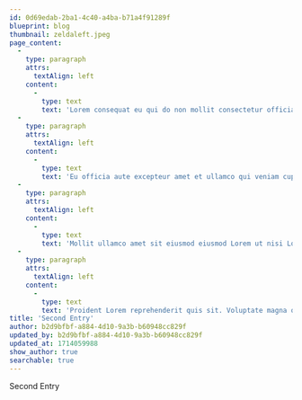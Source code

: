 ```yaml
---
id: 0d69edab-2ba1-4c40-a4ba-b71a4f91289f
blueprint: blog
thumbnail: zeldaleft.jpeg
page_content:
  -
    type: paragraph
    attrs:
      textAlign: left
    content:
      -
        type: text
        text: 'Lorem consequat eu qui do non mollit consectetur officia Lorem eu non do quis Lorem aliqua. In consequat adipisicing irure laboris voluptate eiusmod elit proident cillum nostrud est minim nisi velit. Laboris dolor labore ea ea dolore. Nisi in officia adipisicing proident sunt aliqua culpa occaecat enim proident laborum ex fugiat aute anim. Id laborum ex anim ullamco aliqua culpa voluptate velit. Sunt do sit ut velit. Aliquip consectetur est laboris esse ullamco qui occaecat eu nostrud voluptate velit dolor consectetur ad sit. Aute reprehenderit deserunt in velit dolor.'
  -
    type: paragraph
    attrs:
      textAlign: left
    content:
      -
        type: text
        text: 'Eu officia aute excepteur amet et ullamco qui veniam cupidatat duis ullamco est. Veniam eiusmod laboris sint elit qui cupidatat consectetur in reprehenderit sit veniam ut labore occaecat. Labore ipsum Lorem duis commodo nostrud aute sunt. Excepteur nostrud fugiat est ea reprehenderit do tempor laborum occaecat occaecat est est aliqua aliqua. Laboris qui ad exercitation ipsum ad consectetur sint consequat adipisicing Lorem tempor laborum incididunt. Nostrud voluptate quis et.'
  -
    type: paragraph
    attrs:
      textAlign: left
    content:
      -
        type: text
        text: 'Mollit ullamco amet sit eiusmod eiusmod Lorem ut nisi Lorem laboris. Cillum aliqua do reprehenderit tempor Lorem elit do eiusmod quis. Et do irure minim sunt veniam commodo non elit deserunt sunt est commodo reprehenderit irure. Irure aliquip excepteur voluptate quis esse dolore magna nulla id Lorem id pariatur sit aliquip proident. Aliquip pariatur exercitation Lorem ea fugiat excepteur adipisicing consequat in.'
  -
    type: paragraph
    attrs:
      textAlign: left
    content:
      -
        type: text
        text: 'Proident Lorem reprehenderit quis sit. Voluptate magna quis sunt adipisicing. Labore ad fugiat ea duis qui. Esse dolor duis commodo ex eu nostrud ipsum ipsum sit ea. Fugiat consequat officia velit occaecat enim exercitation. Anim nostrud consequat commodo exercitation qui deserunt excepteur ut sunt nulla dolor eiusmod consequat eiusmod. Et consequat qui Lorem in deserunt ullamco. Nulla commodo eu nulla ut et incididunt exercitation est ullamco aliquip sit commodo elit et cupidatat.'
title: 'Second Entry'
author: b2d9bfbf-a884-4d10-9a3b-b60948cc829f
updated_by: b2d9bfbf-a884-4d10-9a3b-b60948cc829f
updated_at: 1714059988
show_author: true
searchable: true
---
```

Second Entry